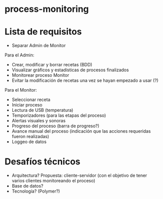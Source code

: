 # process-monitoring

# Lista de requisitos
- Separar Admin de Monitor

Para el Admin:
- Crear, modificar y borrar recetas (BDD)
- Visualizar gráficos y estadísticas de procesos finalizados
- Monitorear proceso Monitor
- Evitar la modificación de recetas una vez se hayan empezado a usar (?)

Para el Monitor:
- Seleccionar receta
- Iniciar proceso
- Lectura de USB (temperatura)
- Temporizadores (para las etapas del proceso)
- Alertas visuales y sonoras
- Progreso del proceso (barra de progreso?)
- Avance manual del proceso (indicación que las acciones requeridas fueron realizadas)
- Loggeo de datos

# Desafíos técnicos
- Arquitectura? Propuesta: cliente-servidor (con el objetivo de tener varios clientes monitoreando el proceso)
- Base de datos?
- Tecnología? (Polymer?)
